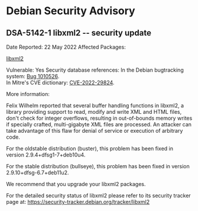 
Debian Security Advisory
========================


DSA-5142-1 libxml2 -- security update
-------------------------------------



Date Reported:
22 May 2022
Affected Packages:

[libxml2](https://packages.debian.org/src:libxml2)

Vulnerable:
Yes
Security database references:
In the Debian bugtracking system: [Bug 1010526](https://bugs.debian.org/cgi-bin/bugreport.cgi?bug=1010526).  
In Mitre's CVE dictionary: [CVE-2022-29824](https://security-tracker.debian.org/tracker/CVE-2022-29824).  

More information:

Felix Wilhelm reported that several buffer handling functions in
libxml2, a library providing support to read, modify and write XML and
HTML files, don't check for integer overflows, resulting in
out-of-bounds memory writes if specially crafted, multi-gigabyte XML
files are processed. An attacker can take advantage of this flaw for
denial of service or execution of arbitrary code.


For the oldstable distribution (buster), this problem has been fixed
in version 2.9.4+dfsg1-7+deb10u4.


For the stable distribution (bullseye), this problem has been fixed in
version 2.9.10+dfsg-6.7+deb11u2.


We recommend that you upgrade your libxml2 packages.


For the detailed security status of libxml2 please refer to its security
tracker page at:
<https://security-tracker.debian.org/tracker/libxml2>





